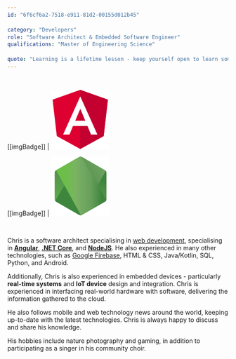 ```yaml
---
id: "6f6cf6a2-7518-e911-81d2-00155d012b45"

category: "Developers"
role: "Software Architect & Embedded Software Engineer"
qualifications: "Master of Engineering Science"

quote: "Learning is a lifetime lesson - keep yourself open to learn something new!"
---
```


<br/>

[[imgBadge]]
| ![angular.png](../badges/Developer-angular.png)

[[imgBadge]]
| ![node js](../badges/Developer-node-js.png)

<br/>

Chris is a software architect specialising in [web development](https://www.ssw.com.au/ssw/Consulting/Web-Applications.aspx), specialising in **[Angular](https://angular.io/)**, **[.NET Core](https://dotnet.microsoft.com/)**, and **[NodeJS](https://nodejs.org/en/about/)**. He also experienced in many other technologies, such as [Google Firebase](https://firebase.google.com), HTML & CSS, Java/Kotlin, SQL, Python, and Android.

Additionally, Chris is also experienced in embedded devices - particularly **real-time systems** and **IoT device** design and integration. Chris is experienced in interfacing real-world hardware with software, delivering the information gathered to the cloud.

He also follows mobile and web technology news around the world, keeping up-to-date with the latest technologies. Chris is always happy to discuss and share his knowledge.

His hobbies include nature photography and gaming, in addition to participating as a singer in his community choir.
